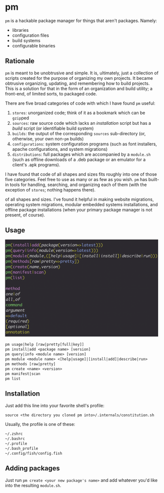# pm

`pm` is a hackable package manager for things that aren't packages. Namely: 

- libraries
- configuration files
- build systems
- configurable binaries

## Rationale

`pm` is meant to be unobtrusive and simple. It is, ultimately, just a collection of scripts created for the purpose of organizing my own projects. It became obtrusive organizing, updating, and remembering how to build projects. This is a solution for that in the form of an organization and build utility; a front-end, of limited sorts, to packaged code.

There are five broad categories of code with which I have found `pm` useful:

1. `stores`: unorganized code; think of it as a bookmark which can be `gzip`ped
1. `sources`: raw source code which lacks an *installation* script but has a *build* script (or identifiable build system)
1. `builds`: the output of the corresponding `sources` sub-directory (or, otherwise, your own non-`pm` builds)
1. `configurations`: system configuration programs (such as font installers, apache configurations, and system migrations)
1. `distributions`: full packages which are accompanied by a `module.sh` (such as offline downloads of a .deb package or an emulator for a client's .apk programs).

I have found that code of all shapes and sizes fits roughly into one of those five categories. Feel free to use as many or as few as you wish. `pm` has built-in tools for handling, searching, and organizing each of them (with the exception of `stores`; nothing happens there).

of all shapes and sizes. I've found it helpful in making website migrations, operating system migrations, modular embedded systems installations, and offline package installations (when your primary package manager is not present, of course).

## Usage

<img src="https://github.com/e-dant/pm/blob/main/.internals/usage.png" alt="Usage" width="500" height="auto" />

```
pm usage|help [raw|pretty[full|key]]
pm install|add <package name> [version]
pm query|info <module name> [version]
pm module <module name> <[help|usage]|[install|add]|describe|run>
pm methods [raw|pretty]
pm create <name> <version>
pm manifest|scan
pm list
```

## Installation

Just add this line into your favorite shell's profile:
```
source <the directory you cloned pm into>/.internals/constitution.sh
```

Usually, the profile is one of these:

```
~/.zshrc
~/.bashrc
~/.profile
~/.bash_profile
~/.config/fish/config.fish
```

## Adding packages

Just run `pm create <your new package's name>` and add whatever you'd like into the resulting `module.sh`.


